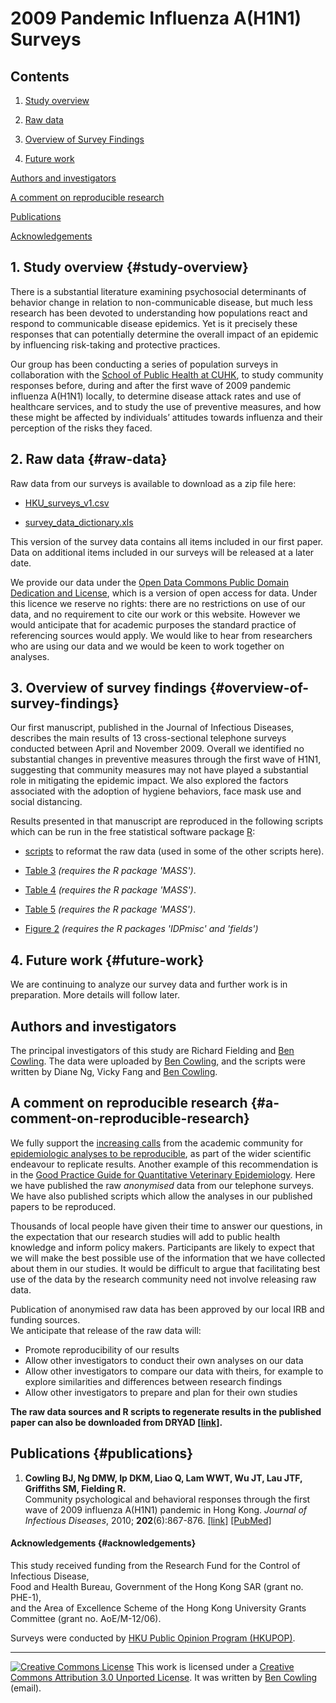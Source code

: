 # 2009 Pandemic Influenza A(H1N1) Surveys

## Contents

1.  [Study overview](#study-overview)

2.  [Raw data](#raw-data)

3.  [Overview of Survey Findings](#overview-of-survey-findings)

4.  [Future work](#future-work)

[Authors and investigators](#authors)

[A comment on reproducible research](#a-comment-on-reproducible-research)

[Publications](#publications)

[Acknowledgements](#acknowledgements)

## 1. Study overview {#study-overview}

There is a substantial literature examining psychosocial determinants of behavior change in relation to non-communicable disease, but much less research has been devoted to understanding how populations react and respond to communicable disease epidemics. Yet is it precisely these responses that can potentially determine the overall impact of an epidemic by influencing risk-taking and protective practices.

Our group has been conducting a series of population surveys in collaboration with the [School of Public Health at CUHK](https://www.sphpc.cuhk.edu.hk/), to study community responses before, during and after the first wave of 2009 pandemic influenza A(H1N1) locally, to determine disease attack rates and use of healthcare services, and to study the use of preventive measures, and how these might be affected by individuals’ attitudes towards influenza and their perception of the risks they faced.

## 2. Raw data {#raw-data}

Raw data from our surveys is available to download as a zip file here:

-   [HKU_surveys_v1.csv](data/HKU_surveys_v1.csv "Hong Kong H1N1 surveys dataset version 1")

-   [survey_data_dictionary.xls](data/survey_data_dictionary.xls "Hong Kong H1N1 surveys data dictionary version 1")

This version of the survey data contains all items included in our first paper. Data on additional items included in our surveys will be released at a later date.

We provide our data under the [Open Data Commons Public Domain Dedication and License](https://opendatacommons.org/licenses/pddl/1-0/), which is a version of open access for data. Under this licence we reserve no rights: there are no restrictions on use of our data, and no requirement to cite our work or this website. However we would anticipate that for academic purposes the standard practice of referencing sources would apply. We would like to hear from researchers who are using our data and we would be keen to work together on analyses.

## 3. Overview of survey findings {#overview-of-survey-findings}

Our first manuscript, published in the Journal of Infectious Diseases, describes the main results of 13 cross-sectional telephone surveys conducted between April and November 2009. Overall we identified no substantial changes in preventive measures through the first wave of H1N1, suggesting that community measures may not have played a substantial role in mitigating the epidemic impact. We also explored the factors associated with the adoption of hygiene behaviors, face mask use and social distancing.

Results presented in that manuscript are reproduced in the following scripts which can be run in the free statistical software package [R](http://www.r-project.org "R statistical software homepage"):

-   [scripts](H1N1_surveys_scripts/dataframe.r) to reformat the raw data (used in some of the other scripts here).

-   [Table 3](H1N1_surveys_scripts/Table_3.r) *(requires the R package 'MASS')*.

-   [Table 4](H1N1_surveys_scripts/Table_4.r) *(requires the R package 'MASS')*.

-   [Table 5](H1N1_surveys_scripts/Table_5.r) *(requires the R package 'MASS')*.

-   [Figure 2](H1N1_surveys_scripts/Figure_2.r) *(requires the R packages 'IDPmisc' and 'fields')*

## 4. Future work {#future-work}

We are continuing to analyze our survey data and further work is in preparation. More details will follow later.

## Authors and investigators

The principal investigators of this study are Richard Fielding and [Ben Cowling](https://sph.hku.hk/en/Biography/Cowling-Benjamin-John). The data were uploaded by [Ben Cowling](https://sph.hku.hk/en/Biography/Cowling-Benjamin-John), and the scripts were written by Diane Ng, Vicky Fang and [Ben Cowling](http://www.hku.hk/cmd/staff/bio/cowling.htm).

## A comment on reproducible research {#a-comment-on-reproducible-research}

We fully support the [increasing calls](http://dx.doi.org/10.1097/EDE.0b013e318196784a) from the academic community for [epidemiologic analyses to be reproducible](http://dx.doi.org/10.1093/aje/kwj093 "Peng et al., 2006, AJE"), as part of the wider scientific endeavour to replicate results. Another example of this recommendation is in the [Good Practice Guide for Quantitative Veterinary Epidemiology](http://www.qve-goodpracticeguide.org.uk/guide#TOC-2.4-Inputs). Here we have published the raw *anonymised* data from our telephone surveys. We have also published scripts which allow the analyses in our published papers to be reproduced.

Thousands of local people have given their time to answer our questions, in the expectation that our research studies will add to public health knowledge and inform policy makers. Participants are likely to expect that we will make the best possible use of the information that we have collected about them in our studies. It would be difficult to argue that facilitating best use of the data by the research community need not involve releasing raw data.

Publication of anonymised raw data has been approved by our local IRB and funding sources.\
We anticipate that release of the raw data will:

-   Promote reproducibility of our results
-   Allow other investigators to conduct their own analyses on our data
-   Allow other investigators to compare our data with theirs, for example to explore similarities and differences between research findings
-   Allow other investigators to prepare and plan for their own studies

**The raw data sources and R scripts to regenerate results in the published paper can also be downloaded from DRYAD [[link]](http://doi.org/10.5061/dryad.1485f).**

## Publications {#publications}

1.  **Cowling BJ, Ng DMW, Ip DKM, Liao Q, Lam WWT, Wu JT, Lau JTF, Griffiths SM, Fielding R.**\
    Community psychological and behavioral responses through the first wave of 2009 influenza A(H1N1) pandemic in Hong Kong. *Journal of Infectious Diseases*, 2010; **202**(6):867-876. [[link]](https://doi.org/10.1086/655811) [[PubMed]](http://www.ncbi.nlm.nih.gov/pubmed/20677945)

#### Acknowledgements {#acknowledgements}

This study received funding from the Research Fund for the Control of Infectious Disease,\
Food and Health Bureau, Government of the Hong Kong SAR (grant no. PHE-1),\
and the Area of Excellence Scheme of the Hong Kong University Grants Committee (grant no. AoE/M-12/06).

Surveys were conducted by [HKU Public Opinion Program (HKUPOP)](http://hkupop.hku.hk/).

------------------------------------------------------------------------

[![Creative Commons License](https://i.creativecommons.org/l/by/3.0/80x15.png)](http://creativecommons.org/licenses/by/3.0/) This work is licensed under a [Creative Commons Attribution 3.0 Unported License](http://creativecommons.org/licenses/by/3.0/). It was written by [Ben Cowling](http://www.hku.hk/cmd/staff/bio/cowling.htm) (email).
